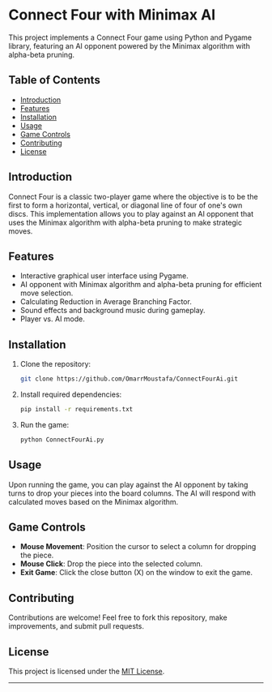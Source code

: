 
# Connect Four with Minimax AI

This project implements a Connect Four game using Python and Pygame library, featuring an AI opponent powered by the Minimax algorithm with alpha-beta pruning.


## Table of Contents

- [Introduction](#introduction)
- [Features](#features)
- [Installation](#installation)
- [Usage](#usage)
- [Game Controls](#game-controls)
- [Contributing](#contributing)
- [License](#license)

## Introduction

Connect Four is a classic two-player game where the objective is to be the first to form a horizontal, vertical, or diagonal line of four of one's own discs. This implementation allows you to play against an AI opponent that uses the Minimax algorithm with alpha-beta pruning to make strategic moves.

## Features

- Interactive graphical user interface using Pygame.
- AI opponent with Minimax algorithm and alpha-beta pruning for efficient move selection.
- Calculating Reduction in Average Branching Factor.
- Sound effects and background music during gameplay.
- Player vs. AI mode.

## Installation

1. Clone the repository:
   ```bash
   git clone https://github.com/OmarrMoustafa/ConnectFourAi.git
   ```
2. Install required dependencies:
   ```bash
   pip install -r requirements.txt
   ```
3. Run the game:
   ```bash
   python ConnectFourAi.py
   ```

## Usage

Upon running the game, you can play against the AI opponent by taking turns to drop your pieces into the board columns. The AI will respond with calculated moves based on the Minimax algorithm.

## Game Controls

- **Mouse Movement**: Position the cursor to select a column for dropping the piece.
- **Mouse Click**: Drop the piece into the selected column.
- **Exit Game**: Click the close button (X) on the window to exit the game.

## Contributing

Contributions are welcome! Feel free to fork this repository, make improvements, and submit pull requests.

## License

This project is licensed under the [MIT License](LICENSE).

---
